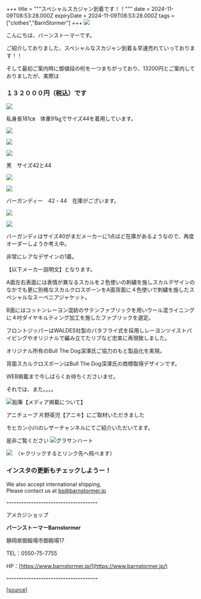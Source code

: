 +++
title = """スペシャルスカジャン到着です！！"""
date = 2024-11-09T08:53:28.000Z
expiryDate = 2024-11-09T08:53:28.000Z
tags = ["clothes","BarnStormer"]
+++
[![](https://stat.ameba.jp/user_images/20231023/16/barnstormer-go/b2/03/p/o0420015015354743273.png)](https://ameblo.jp/barnstormer-go/entry-12825670498.html)

こんにちは、バーンストーマーです。

ご紹介しておりました、スペシャルなスカジャン到着＆早速売れていっております！！

そして最初ご案内時に御値段の桁を一つまちがっており、13200円とご案内しておりましたが、実際は

### １３２０００円（税込）です

[![](https://stat.ameba.jp/user_images/20241109/17/barnstormer-go/a2/46/j/o0466070015507999708.jpg)](https://stat.ameba.jp/user_images/20241109/17/barnstormer-go/a2/46/j/o0466070015507999708.jpg)

私身長181㎝　体重91㎏でサイズ44を着用しています。

[![](https://stat.ameba.jp/user_images/20241107/19/barnstormer-go/c4/2e/j/o0466070015507290299.jpg)](https://stat.ameba.jp/user_images/20241107/19/barnstormer-go/c4/2e/j/o0466070015507290299.jpg)

[![](https://stat.ameba.jp/user_images/20241107/19/barnstormer-go/9b/a6/j/o0466070015507290302.jpg)](https://stat.ameba.jp/user_images/20241107/19/barnstormer-go/9b/a6/j/o0466070015507290302.jpg)

[![](https://stat.ameba.jp/user_images/20241107/19/barnstormer-go/3a/86/j/o0466070015507290304.jpg)](https://stat.ameba.jp/user_images/20241107/19/barnstormer-go/3a/86/j/o0466070015507290304.jpg)

黒　サイズ42と44

[![](https://stat.ameba.jp/user_images/20241107/19/barnstormer-go/87/7d/j/o0480064015507291638.jpg)](https://stat.ameba.jp/user_images/20241107/19/barnstormer-go/87/7d/j/o0480064015507291638.jpg)

[![](https://stat.ameba.jp/user_images/20241107/19/barnstormer-go/0a/c6/p/o0640064015507290246.png)](https://stat.ameba.jp/user_images/20241107/19/barnstormer-go/0a/c6/p/o0640064015507290246.png)

バーガンディー　42・44　在庫がございます。

[![](https://stat.ameba.jp/user_images/20241107/19/barnstormer-go/e3/f9/j/o0480064015507290986.jpg)](https://stat.ameba.jp/user_images/20241107/19/barnstormer-go/e3/f9/j/o0480064015507290986.jpg)

[![](https://stat.ameba.jp/user_images/20241107/19/barnstormer-go/e5/4c/p/o0640064015507290983.png)](https://stat.ameba.jp/user_images/20241107/19/barnstormer-go/e5/4c/p/o0640064015507290983.png)

バーガンディはサイズ40がまだメーカーに1点ほど在庫があるようなので、再度オーダーしようか考え中。

非常にレアなデザインの1着。

【以下メーカー説明文】となります。

A面左右表面には表情が異なるスカルを２色使いの刺繍を施しスカルデザインのなかでも更に別格なスカルクロスボーンをA面背面に４色使いで刺繍を施したスペシャルなスーベニアジャケット。

B面にはコットンレーヨン混紡のサテンファブリックを用いウール混ライニングに４吋ダイヤキルティング加工を施したファブリックを選定。

フロントジッパーはWALDES社製のバタフライ式を採用しレーヨンツイストパイピングやオリジナルで編み立てたリブなど忠実に再現致しました。

オリジナル所有のBull The Dog深澤氏ご協力のもと製品化を実現。

背面スカルクロスボーンはBull The Dog深澤氏の商標取得デザインです。

WEB掲載まで今しばらくお待ちくださいませ。

それでは、また。。。。

![鉛筆](https://stat100.ameba.jp/blog/ucs/img/char/char3/519.png)【メディア掲載について】

アニチューブ 片野英児【アニキ】にご取材いただきました

モヒカン小川のレザーチャンネルにてご紹介いただいてます。

是非ご覧ください ![グラサンハート](https://stat100.ameba.jp/blog/ucs/img/char/char3/148.png)

[![](https://stat.ameba.jp/user_images/20230412/16/barnstormer-go/6a/23/p/o0108010815269242493.png)](https://www.instagram.com/barnstormer_daily/)　（←クリックするとリンク先へ飛べます）

### インスタの更新もチェックしようー！

We also accept international shipping,  
Please contact us at bs@barnstormer.jp

**\-------------------------------------**

アメカジショップ

**バーンストーマーBarnstormer**

静岡県御殿場市御殿場17

TEL：0550-75-7755

HP：[https://www.barnstormer.jp/](https://www.barnstormer.jp/)

**\-------------------------------------**

[[source]](https://ameblo.jp/barnstormer-go/entry-12874401073.html)
